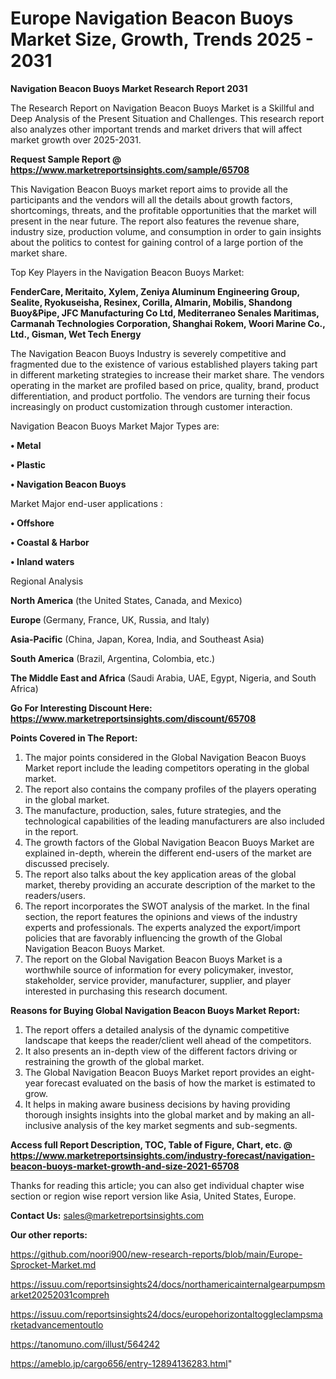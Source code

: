 # Europe Navigation Beacon Buoys Market Size, Growth, Trends 2025 - 2031

<strong>Navigation Beacon Buoys Market Research Report 2031</strong>

The Research Report on Navigation Beacon Buoys Market is a Skillful and Deep Analysis of the Present Situation and Challenges. This research report also analyzes other important trends and market drivers that will affect market growth over 2025-2031.

<strong>Request Sample Report @ <a href=https://www.marketreportsinsights.com/sample/65708>https://www.marketreportsinsights.com/sample/65708</a></strong>

This Navigation Beacon Buoys market report aims to provide all the participants and the vendors will all the details about growth factors, shortcomings, threats, and the profitable opportunities that the market will present in the near future. The report also features the revenue share, industry size, production volume, and consumption in order to gain insights about the politics to contest for gaining control of a large portion of the market share.

Top Key Players in the Navigation Beacon Buoys Market:

<strong>FenderCare, Meritaito, Xylem, Zeniya Aluminum Engineering Group, Sealite, Ryokuseisha, Resinex, Corilla, Almarin, Mobilis, Shandong Buoy&Pipe, JFC Manufacturing Co Ltd, Mediterraneo Senales Maritimas, Carmanah Technologies Corporation, Shanghai Rokem, Woori Marine Co., Ltd., Gisman, Wet Tech Energy</strong>

The Navigation Beacon Buoys Industry is severely competitive and fragmented due to the existence of various established players taking part in different marketing strategies to increase their market share. The vendors operating in the market are profiled based on price, quality, brand, product differentiation, and product portfolio. The vendors are turning their focus increasingly on product customization through customer interaction.

Navigation Beacon Buoys Market Major Types are:

<strong>• Metal

• Plastic

• Navigation Beacon Buoys</strong>

Market Major end-user applications :

<strong>• Offshore

• Coastal & Harbor

• Inland waters</strong>

Regional Analysis

</u><strong><b>North America</b></strong> (the United States, Canada, and Mexico)

<strong><b>Europe </b></strong>(Germany, France, UK, Russia, and Italy)

<strong><b>Asia-Pacific</b></strong> (China, Japan, Korea, India, and Southeast Asia)

<strong><b>South America</b></strong> (Brazil, Argentina, Colombia, etc.)

<strong><b>The Middle East and Africa</b></strong> (Saudi Arabia, UAE, Egypt, Nigeria, and South Africa)

<strong>Go For Interesting Discount Here: <a href=https://www.marketreportsinsights.com/discount/65708>https://www.marketreportsinsights.com/discount/65708</a></strong>

<strong>Points Covered in The Report:</strong>
<ol>
  <li>The major points considered in the Global Navigation Beacon Buoys Market report include the leading competitors operating in the global market.</li>
  <li>The report also contains the company profiles of the players operating in the global market.</li>
  <li>The manufacture, production, sales, future strategies, and the technological capabilities of the leading manufacturers are also included in the report.</li>
  <li>The growth factors of the Global Navigation Beacon Buoys Market are explained in-depth, wherein the different end-users of the market are discussed precisely.</li>
  <li>The report also talks about the key application areas of the global market, thereby providing an accurate description of the market to the readers/users.</li>
  <li>The report incorporates the SWOT analysis of the market. In the final section, the report features the opinions and views of the industry experts and professionals. The experts analyzed the export/import policies that are favorably influencing the growth of the Global Navigation Beacon Buoys Market.</li>
  <li>The report on the Global Navigation Beacon Buoys Market is a worthwhile source of information for every policymaker, investor, stakeholder, service provider, manufacturer, supplier, and player interested in purchasing this research document.</li>
</ol>
<strong>Reasons for Buying Global Navigation Beacon Buoys Market Report:</strong>

<ol>
  <li>The report offers a detailed analysis of the dynamic competitive landscape that keeps the reader/client well ahead of the competitors.</li>
  <li>It also presents an in-depth view of the different factors driving or restraining the growth of the global market.</li>
  <li>The Global Navigation Beacon Buoys Market report provides an eight-year forecast evaluated on the basis of how the market is estimated to grow.</li>
  <li>It helps in making aware business decisions by having providing thorough insights insights into the global market and by making an all-inclusive analysis of the key market segments and sub-segments.</li>
</ol>
<strong>Access full Report Description, TOC, Table of Figure, Chart, etc. @ <a href=https://www.marketreportsinsights.com/industry-forecast/navigation-beacon-buoys-market-growth-and-size-2021-65708>https://www.marketreportsinsights.com/industry-forecast/navigation-beacon-buoys-market-growth-and-size-2021-65708</a></strong>


Thanks for reading this article; you can also get individual chapter wise section or region wise report version like Asia, United States, Europe.

<strong>Contact Us:</strong>
sales@marketreportsinsights.com

<strong>Our other reports:</strong>

<a href=https://github.com/noori900/new-research-reports/blob/main/Europe-Sprocket-Market.md>https://github.com/noori900/new-research-reports/blob/main/Europe-Sprocket-Market.md</a>

<a href=https://issuu.com/reportsinsights24/docs/northamericainternalgearpumpsmarket20252031compreh>https://issuu.com/reportsinsights24/docs/northamericainternalgearpumpsmarket20252031compreh</a>

<a href=https://issuu.com/reportsinsights24/docs/europehorizontaltoggleclampsmarketadvancementoutlo>https://issuu.com/reportsinsights24/docs/europehorizontaltoggleclampsmarketadvancementoutlo</a>

<a href=https://tanomuno.com/illust/564242>https://tanomuno.com/illust/564242</a>

<a href=https://ameblo.jp/cargo656/entry-12894136283.html>https://ameblo.jp/cargo656/entry-12894136283.html</a>"
